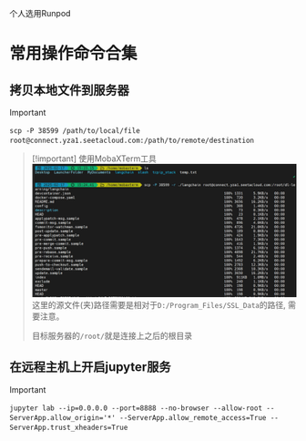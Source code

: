 个人选用Runpod



# 常用操作命令合集
## 拷贝本地文件到服务器
> [!important]
> `scp -P 38599 /path/to/local/file root@connect.yza1.seetacloud.com:/path/to/remote/destination`

> [!important] 使用MobaXTerm工具
> ![](%E8%BF%9C%E7%A8%8BAI%E6%9C%8D%E5%8A%A1%E5%99%A8%E7%A7%9F%E8%B5%81.assets/01fd076bb6b2700e03caefe4e7f65e9b_MD5.jpeg)
> 这里的源文件(夹)路径需要是相对于`D:/Program_Files/SSL_Data`的路径, 需要注意。
> 
> 目标服务器的`/root/`就是连接上之后的根目录



## 在远程主机上开启jupyter服务
> [!important]
> `jupyter lab --ip=0.0.0.0 --port=8888 --no-browser --allow-root --ServerApp.allow_origin='*' --ServerApp.allow_remote_access=True --ServerApp.trust_xheaders=True`
> 